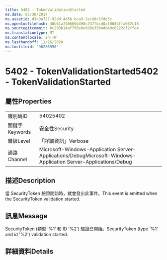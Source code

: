```yaml
---
title: 5402 - TokenValidationStarted
ms.date: 03/30/2017
ms.assetid: d3e9a727-92dd-4d5b-bca9-2ec98c1fde5c
ms.openlocfilehash: 48b61a730669d498c737fbcd0af0684ffa067c18
ms.sourcegitcommit: bc293b14af795e0e999e3304dd40c0222cf2ffe4
ms.translationtype: MT
ms.contentlocale: zh-TW
ms.lasthandoff: 11/26/2020
ms.locfileid: "96286990"
---
```

# <a name="5402---tokenvalidationstarted"></a><span data-ttu-id="5cea1-102">5402 - TokenValidationStarted</span><span class="sxs-lookup"><span data-stu-id="5cea1-102">5402 - TokenValidationStarted</span></span>

## <a name="properties"></a><span data-ttu-id="5cea1-103">屬性</span><span class="sxs-lookup"><span data-stu-id="5cea1-103">Properties</span></span>  
  
|||  
|-|-|  
|<span data-ttu-id="5cea1-104">識別碼</span><span class="sxs-lookup"><span data-stu-id="5cea1-104">ID</span></span>|<span data-ttu-id="5cea1-105">5402</span><span class="sxs-lookup"><span data-stu-id="5cea1-105">5402</span></span>|  
|<span data-ttu-id="5cea1-106">關鍵字</span><span class="sxs-lookup"><span data-stu-id="5cea1-106">Keywords</span></span>|<span data-ttu-id="5cea1-107">安全性</span><span class="sxs-lookup"><span data-stu-id="5cea1-107">Security</span></span>|  
|<span data-ttu-id="5cea1-108">層級</span><span class="sxs-lookup"><span data-stu-id="5cea1-108">Level</span></span>|<span data-ttu-id="5cea1-109">「詳細資訊」</span><span class="sxs-lookup"><span data-stu-id="5cea1-109">Verbose</span></span>|  
|<span data-ttu-id="5cea1-110">通路</span><span class="sxs-lookup"><span data-stu-id="5cea1-110">Channel</span></span>|<span data-ttu-id="5cea1-111">Microsoft-Windows-Application Server-Applications/Debug</span><span class="sxs-lookup"><span data-stu-id="5cea1-111">Microsoft-Windows-Application Server-Applications/Debug</span></span>|  
  
## <a name="description"></a><span data-ttu-id="5cea1-112">描述</span><span class="sxs-lookup"><span data-stu-id="5cea1-112">Description</span></span>  

 <span data-ttu-id="5cea1-113">當 SecurityToken 驗證開始時，就會發出此事件。</span><span class="sxs-lookup"><span data-stu-id="5cea1-113">This event is emitted when the SecurityToken validation started.</span></span>  
  
## <a name="message"></a><span data-ttu-id="5cea1-114">訊息</span><span class="sxs-lookup"><span data-stu-id="5cea1-114">Message</span></span>  

 <span data-ttu-id="5cea1-115">SecurityToken (類型 '%1' 和 ID '%2') 驗證已開始。</span><span class="sxs-lookup"><span data-stu-id="5cea1-115">SecurityToken (type '%1' and id '%2') validation started.</span></span>  
  
## <a name="details"></a><span data-ttu-id="5cea1-116">詳細資料</span><span class="sxs-lookup"><span data-stu-id="5cea1-116">Details</span></span>
